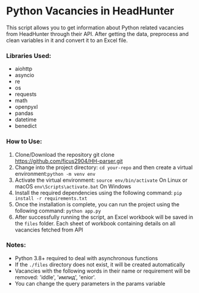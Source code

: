 # Python Vacancies in HeadHunter

This script allows you to get information about Python related vacancies from HeadHunter through their API. After getting the data, preprocess and clean variables in it and convert it to an Excel file. 

### Libraries Used:
 - aiohttp
 - asyncio
 - re
 - os
 - requests
 - math
 - openpyxl
 - pandas
 - datetime
 - benedict

### How to Use:

1. Clone/Download the repository git clone https://github.com/ficus2904/HH-parser.git
2. Change into the project directory: ```cd your-repo``` and then create a virtual environment:```python -m venv env```
3. Activate the virtual environment:
```source env/bin/activate``` On Linux or macOS
```env\Scripts\activate.bat```  On Windows
4. Install the required dependencies using the following command:
```pip install -r requirements.txt```
5. Once the installation is complete, you can run the project using the following command:
```python app.py```
6. After successfully running the script, an Excel workbook will be saved in the `files` folder. Each sheet of workbook containing details on all vacancies fetched from API

### Notes:
 - Python 3.8+ required to deal with asynchronous functions
 - If the `./files` directory does not exist, it will be created automatically 
 - Vacancies with the following words in their name or requirement will be removed: 'iddle', 'имлид', 'enior'.
 - You can change the query parameters in the params variable